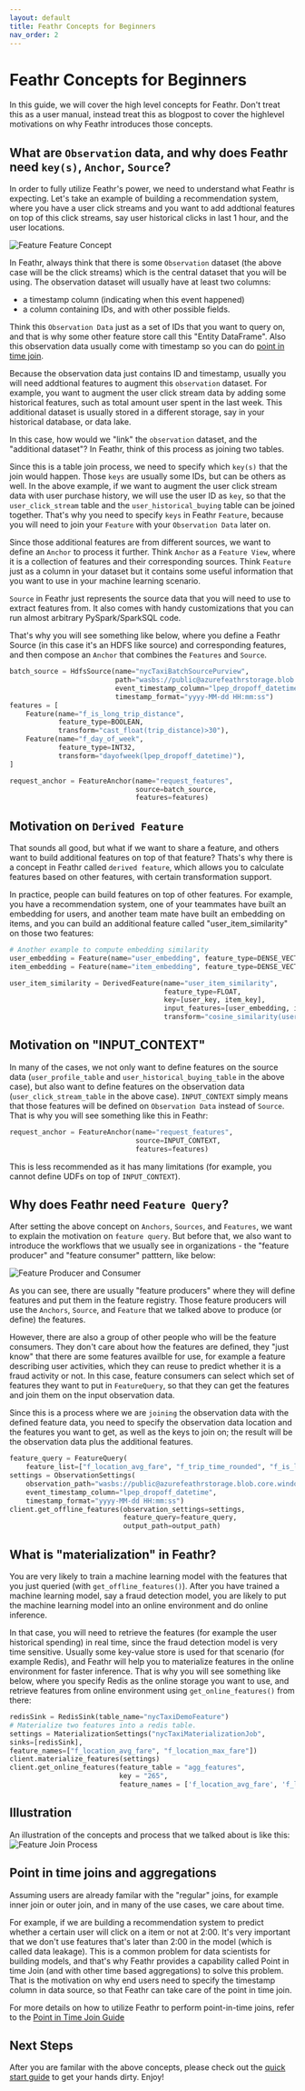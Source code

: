 ```yaml
---
layout: default
title: Feathr Concepts for Beginners
nav_order: 2
---
```


# Feathr Concepts for Beginners

In this guide, we will cover the high level concepts for Feathr. Don't treat this as a user manual, instead treat this as blogpost to cover the highlevel motivations on why Feathr introduces those concepts.

## What are `Observation` data, and why does Feathr need `key(s)`, `Anchor`, `Source`?

In order to fully utilize Feathr's power, we need to understand what Feathr is expecting. Let's take an example of building a recommendation system, where you have a user click streams and you want to add addtional features on top of this click streams, say user historical clicks in last 1 hour, and the user locations.

![Feature Feature Concept](../images/concept_illustration.jpg)

In Feathr, always think that there is some `Observation` dataset (the above case will be the click streams) which is the central dataset that you will be using. The observation dataset will usually have at least two columns: 

- a timestamp column (indicating when this event happened) 
- a column containing IDs, and with other possible fields.

Think this `Observation Data` just as a set of IDs that you want to query on, and that is why some other feature store call this "Entity DataFrame". Also this observation data usually come with timestamp so you can do [point in time join](#point-in-time-joins-and-aggregations).

Because the observation data just contains ID and timestamp, usually you will need addtional features to augment this `observation` dataset. For example, you want to augment the user click stream data by adding some historical features, such as total amount user spent in the last week. This additional dataset is usually stored in a different storage, say in your historical database, or data lake.

In this case, how would we "link" the `observation` dataset, and the "additional dataset"? In Feathr, think of this process as joining two tables.

Since this is a table join process, we need to specify which `key(s)` that the join would happen. Those `keys` are usually some IDs, but can be others as well. In the above example, if we want to augment the user click stream data with user purchase history, we will use the user ID as `key`, so that the `user_click_stream` table and the `user_historical_buying` table can be joined together. That's why you need to specify `keys` in Feathr `Feature`, because you will need to join your `Feature` with your `Observation Data` later on.

Since those additional features are from different sources, we want to define an `Anchor` to process it further. Think `Anchor` as a `Feature View`, where it is a collection of features and their corresponding sources. Think `Feature` just as a column in your dataset but it contains some useful information that you want to use in your machine learning scenario.

`Source` in Feathr just represents the source data that you will need to use to extract features from. It also comes with handy customizations that you can run almost arbitrary PySpark/SparkSQL code.

That's why you will see something like below, where you define a Feathr Source (in this case it's an HDFS like source) and corresponding features, and then compose an `Anchor` that combines the `Features` and `Source`.

```python
batch_source = HdfsSource(name="nycTaxiBatchSourcePurview",
                          path="wasbs://public@azurefeathrstorage.blob.core.windows.net/sample_data/feathr_delta_table",
                          event_timestamp_column="lpep_dropoff_datetime",
                          timestamp_format="yyyy-MM-dd HH:mm:ss")
features = [
    Feature(name="f_is_long_trip_distance",
            feature_type=BOOLEAN,
            transform="cast_float(trip_distance)>30"),
    Feature(name="f_day_of_week",
            feature_type=INT32,
            transform="dayofweek(lpep_dropoff_datetime)"),
]

request_anchor = FeatureAnchor(name="request_features",
                               source=batch_source,
                               features=features)
```

## Motivation on `Derived Feature`

That sounds all good, but what if we want to share a feature, and others want to build additional features on top of that feature? Thats's why there is a concept in Feathr called `derived feature`, which allows you to calculate features based on other features, with certain transformation support. 

In practice, people can build features on top of other features. For example, you have a recommendation system, one of your teammates have built an embedding for users, and another team mate have built an embedding on items, and you can build an additional feature called "user_item_similarity" on those two features:

```python
# Another example to compute embedding similarity
user_embedding = Feature(name="user_embedding", feature_type=DENSE_VECTOR, key=user_key)
item_embedding = Feature(name="item_embedding", feature_type=DENSE_VECTOR, key=item_key)

user_item_similarity = DerivedFeature(name="user_item_similarity",
                                      feature_type=FLOAT,
                                      key=[user_key, item_key],
                                      input_features=[user_embedding, item_embedding],
                                      transform="cosine_similarity(user_embedding, item_embedding)")
```
## Motivation on "INPUT_CONTEXT"

In many of the cases, we not only want to define features on the source data (`user_profile_table` and `user_historical_buying_table` in the above case), but also want to define features on the observation data (`user_click_stream_table` in the above case). `INPUT_CONTEXT` simply means that those features will be defined on `Observation Data` instead of `Source`. That is why you will see something like this in Feathr:

```python
request_anchor = FeatureAnchor(name="request_features",
                               source=INPUT_CONTEXT,
                               features=features)
```

This is less recommended as it has many limitations (for example, you cannot define UDFs on top of `INPUT_CONTEXT`). 

## Why does Feathr need `Feature Query`?

After setting the above concept on `Anchors`, `Sources`, and `Features`, we want to explain the motivation on `feature query`. But before that, we also want to introduce the workflows that we usually see in organizations - the "feature producer" and "feature consumer" patttern, like below:

![Feature Producer and Consumer](../images/feature_store_producer_consumer.jpg)

As you can see, there are usually "feature producers" where they will define features and put them in the feature registry. Those feature producers will use the `Anchors`, `Source`, and `Feature` that we talked above to produce (or define) the features.

However, there are also a group of other people who will be the feature consumers. They don't care about how the features are defined, they "just know" that there are some features availble for use, for example a feature describing user activities, which they can reuse to predict whether it is a fraud activity or not. In this case, feature consumers can select which set of features they want to put in `FeatureQuery`, so that they can get the features and join them on the input observation data.

Since this is a process where we are `joining` the observation data with the defined feature data, you need to specify the observation data location and the features you want to get, as well as the keys to join on; the result will be the observation data plus the additional features.

```python
feature_query = FeatureQuery(
    feature_list=["f_location_avg_fare", "f_trip_time_rounded", "f_is_long_trip_distance"], key=location_id)
settings = ObservationSettings(
    observation_path="wasbs://public@azurefeathrstorage.blob.core.windows.net/sample_data/green_tripdata_2020-04.csv",
    event_timestamp_column="lpep_dropoff_datetime",
    timestamp_format="yyyy-MM-dd HH:mm:ss")
client.get_offline_features(observation_settings=settings,
                            feature_query=feature_query,
                            output_path=output_path)
```

## What is "materialization" in Feathr?

You are very likely to train a machine learning model with the features that you just queried (with `get_offline_features()`). After you have trained a machine learning model, say a fraud detection model, you are likely to put the machine learning model into an online environment and do online inference.

In that case, you will need to retrieve the features (for example the user historical spending) in real time, since the fraud detection model is very time sensitive. Usually some key-value store is used for that scenario (for example Redis), and Feathr will help you to materialize features in the online environment for faster inference. That is why you will see something like below, where you specify Redis as the online storage you want to use, and retrieve features from online environment using `get_online_features()` from there:

```python
redisSink = RedisSink(table_name="nycTaxiDemoFeature")
# Materialize two features into a redis table.
settings = MaterializationSettings("nycTaxiMaterializationJob",
sinks=[redisSink],
feature_names=["f_location_avg_fare", "f_location_max_fare"])
client.materialize_features(settings)
client.get_online_features(feature_table = "agg_features",
                           key = "265",
                           feature_names = ['f_location_avg_fare', 'f_location_max_fare'])
```

## Illustration

An illustration of the concepts and process that we talked about is like this:
![Feature Join Process](../images/observation_data.jpg)




## Point in time joins and aggregations

Assuming users are already familar with the "regular" joins, for example inner join or outer join, and in many of the use cases, we care about time.

For example, if we are building a recommendation system to predict whether a certain user will click on a item or not at 2:00. It's very important that we don't use features that's later than 2:00 in the model (which is called data leakage). This is a common problem for data scientists for building models, and that's why Feathr provides a capability called Point in time Join (and with other time based aggregations) to solve this problem. That is the motivation on why end users need to specify the timestamp column in data source, so that Feathr can take care of the point in time join.

For more details on how to utilize Feathr to perform point-in-time joins, refer to the [Point in Time Join Guide](../concepts/point-in-time-join.md)

## Next Steps

After you are familar with the above concepts, please check out the [quick start guide](../quickstart_synapse.md) to get your hands dirty. Enjoy!